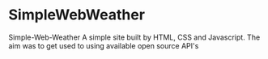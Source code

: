 # SimpleWebWeather
Simple-Web-Weather  A simple site built by HTML, CSS and Javascript. The aim was to get used to using available open source API's
